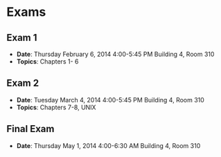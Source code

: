 # Exams

## Exam 1
* **Date**: Thursday February 6, 2014 4:00-5:45 PM Building 4, Room 310
* **Topics**: Chapters 1- 6

## Exam 2
* **Date**: Tuesday March 4, 2014 4:00-5:45 PM Building 4, Room 310
* **Topics**: Chapters 7-8, UNIX

## Final Exam
* **Date**: Thursday May 1, 2014 4:00-6:30 AM Building 4, Room 310
